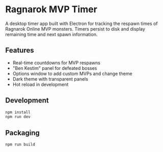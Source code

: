 # Ragnarok MVP Timer

A desktop timer app built with Electron for tracking the respawn times of Ragnarok Online MVP monsters. Timers persist to disk and display remaining time and next spawn information.

## Features
- Real-time countdowns for MVP respawns
- "Ben Kestim" panel for defeated bosses
- Options window to add custom MVPs and change theme
- Dark theme with transparent panels
- Hot reload in development

## Development
```bash
npm install
npm run dev
```

## Packaging
```bash
npm run build
```

